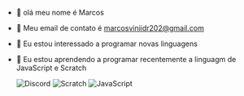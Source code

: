 - 👋 olá meu nome é Marcos
- 👀 Meu email de contato é marcosviniidr202@gmail.com
- 🌱 Eu estou interessado a programar novas linguagens
- 💞️ Eu estou aprendendo a programar recentemente a linguagm de JavaScript e Scratch

  ![Discord](https://img.shields.io/badge/Discord-5865F2?style=for-the-badge&logo=discord&logoColor=white)
  ![Scratch](https://img.shields.io/badge/Scratch-4D97FF?style=for-the-badge&logo=Scratch&logoColor=white)
  ![JavaScript](https://img.shields.io/badge/JavaScript-323330?style=for-the-badge&logo=javascript&logoColor=F7DF1E)
